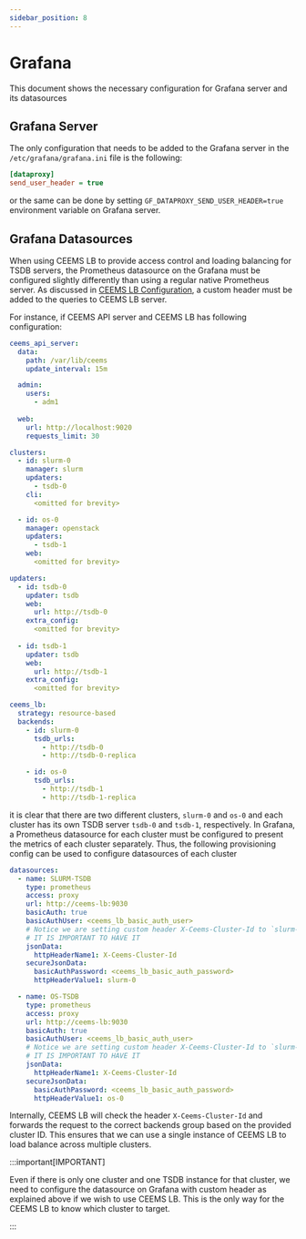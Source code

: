 ```yaml
---
sidebar_position: 8
---
```


# Grafana

This document shows the necessary configuration for Grafana server and its
datasources

## Grafana Server

The only configuration that needs to be added to the Grafana server in the
`/etc/grafana/grafana.ini` file is the following:

```ini
[dataproxy]
send_user_header = true
```

or the same can be done by setting `GF_DATAPROXY_SEND_USER_HEADER=true` environment
variable on Grafana server.

## Grafana Datasources

When using CEEMS LB to provide access control and loading balancing for
TSDB servers, the Prometheus datasource on the Grafana must be configured
slightly differently than using a regular native Prometheus server. As
discussed in [CEEMS LB Configuration](./ceems-lb.md#matching-backendsid-with-clustersid),
a custom header must be added to the queries to CEEMS LB server.

For instance, if CEEMS API server and CEEMS LB has following configuration:

```yaml
ceems_api_server:
  data:
    path: /var/lib/ceems
    update_interval: 15m

  admin:
    users:
      - adm1
  
  web:
    url: http://localhost:9020
    requests_limit: 30

clusters:
  - id: slurm-0
    manager: slurm
    updaters:
      - tsdb-0
    cli: 
      <omitted for brevity>

  - id: os-0
    manager: openstack
    updaters:
      - tsdb-1
    web: 
      <omitted for brevity>

updaters:
  - id: tsdb-0
    updater: tsdb
    web:
      url: http://tsdb-0
    extra_config:
      <omitted for brevity>
  
  - id: tsdb-1
    updater: tsdb
    web:
      url: http://tsdb-1
    extra_config:
      <omitted for brevity>

ceems_lb:
  strategy: resource-based
  backends:
    - id: slurm-0
      tsdb_urls: 
        - http://tsdb-0
        - http://tsdb-0-replica

    - id: os-0
      tsdb_urls: 
        - http://tsdb-1
        - http://tsdb-1-replica
```

it is clear that there are two different clusters, `slurm-0` and `os-0`
and each cluster has its own TSDB server `tsdb-0` and `tsdb-1`, respectively.
In Grafana, a Prometheus datasource for each cluster must be configured to
present the metrics of each cluster separately. Thus, the following
provisioning config can be used to configure datasources of each cluster

```yaml
datasources:
  - name: SLURM-TSDB
    type: prometheus
    access: proxy
    url: http://ceems-lb:9030
    basicAuth: true
    basicAuthUser: <ceems_lb_basic_auth_user>
    # Notice we are setting custom header X-Ceems-Cluster-Id to `slurm-0`.
    # IT IS IMPORTANT TO HAVE IT
    jsonData:
      httpHeaderName1: X-Ceems-Cluster-Id
    secureJsonData:
      basicAuthPassword: <ceems_lb_basic_auth_password>
      httpHeaderValue1: slurm-0

  - name: OS-TSDB
    type: prometheus
    access: proxy
    url: http://ceems-lb:9030
    basicAuth: true
    basicAuthUser: <ceems_lb_basic_auth_user>
    # Notice we are setting custom header X-Ceems-Cluster-Id to `slurm-0`.
    # IT IS IMPORTANT TO HAVE IT
    jsonData:
      httpHeaderName1: X-Ceems-Cluster-Id
    secureJsonData:
      basicAuthPassword: <ceems_lb_basic_auth_password>
      httpHeaderValue1: os-0
```

Internally, CEEMS LB will check the header `X-Ceems-Cluster-Id` and forwards the request
to the correct backends group based on the provided cluster ID. This ensures
that we can use a single instance of CEEMS LB to load balance across multiple
clusters.

:::important[IMPORTANT]

Even if there is only one cluster and one TSDB instance for that cluster, we need
to configure the datasource on Grafana with custom header as explained above if we wish to use
CEEMS LB. This is the only way for the CEEMS LB to know which cluster to target.

:::
